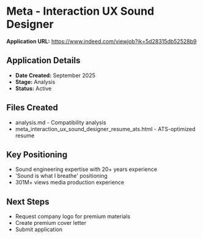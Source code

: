 # Meta - Interaction UX Sound Designer

**Application URL:** https://www.indeed.com/viewjob?jk=5d28315db52528b9

## Application Details
- **Date Created:** September 2025
- **Stage:** Analysis
- **Status:** Active

## Files Created
- analysis.md - Compatibility analysis
- meta_interaction_ux_sound_designer_resume_ats.html - ATS-optimized resume

## Key Positioning
- Sound engineering expertise with 20+ years experience
- 'Sound is what I breathe' positioning
- 301M+ views media production experience

## Next Steps
- Request company logo for premium materials
- Create premium cover letter
- Submit application
